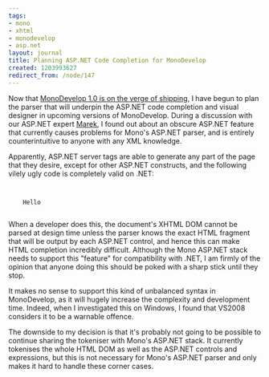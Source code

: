 ```yaml
---
tags:
- mono
- xhtml
- monodevelop
- asp.net
layout: journal
title: Planning ASP.NET Code Completion for MonoDevelop
created: 1203993627
redirect_from: /node/147
---
```

Now that <a href="http://monodevelop.com/Release_notes_for_MonoDevelop_1.0_Release_Candidate_1">MonoDevelop 1.0 is on the verge of shipping</a>, I have begun to plan the parser that will underpin the ASP.NET code completion and visual designer in upcoming versions of MonoDevelop. During a discussion with our ASP.NET expert <a href="http://grendello.blogspot.com/">Marek</a>, I found out about an obscure ASP.NET feature that currently causes problems for Mono's ASP.NET parser, and is entirely counterintuitive to anyone with any XML knowledge.
<!--break-->
Apparently, ASP.NET server tags are able to generate any part of the page that they desire, except for other ASP.NET constructs, and the following vilely ugly code is completely valid on .NET:

<code type="asp">
<div>
    <asp:Literal id="this_is_stupid" runat="server" Text="<p style='color:red'>" />Hello</ p>
</div>
</code>

When a developer does this, the document's XHTML DOM cannot be parsed at design time unless the parser knows the exact HTML fragment that will be output by each ASP.NET control, and hence this can make HTML completion incredibly difficult. Although the Mono ASP.NET stack needs to support this "feature" for compatibility with .NET, I am firmly of the opinion that anyone doing this should be poked with a sharp stick until they stop. 

It makes no sense to support this kind of unbalanced syntax in MonoDevelop, as it will hugely increase the complexity and development time. Indeed, when I investigated this on Windows, I found that VS2008 considers it to be a warnable offence.

The downside to my decision is that it's probably not going to be possible to continue sharing the tokeniser with Mono's ASP.NET stack. It currently tokenises the whole HTML DOM as well as the ASP.NET controls and expressions, but this is not necessary for Mono's ASP.NET parser and only makes it hard to handle these corner cases.
